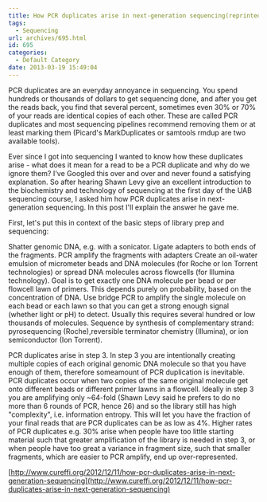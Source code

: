 ```yaml
---
title: How PCR duplicates arise in next-generation sequencing(reprinted)
tags:
  - Sequencing
url: archives/695.html
id: 695
categories:
  - Default Category
date: 2013-03-19 15:49:04
---
```


PCR duplicates are an everyday annoyance in sequencing.  You spend hundreds or thousands of dollars to get sequencing done, and after you get the reads back, you find that several percent, sometimes even 30% or 70% of your reads are identical copies of each other.  These are called PCR duplicates and most sequencing pipelines recommend removing them or at least marking them (Picard's MarkDuplicates or samtools rmdup are two available tools).<!--more-->

Ever since I got into sequencing I wanted to know how these duplicates arise - what does it mean for a read to be a PCR duplicate and why do we ignore them?  I've Googled this over and over and never found a satisfying explanation.  So after hearing Shawn Levy give an excellent introduction to the biochemistry and technology of sequencing at the first day of the UAB sequencing course, I asked him how PCR duplicates arise in next-generation sequencing.  In this post I'll explain the answer he gave me.

First, let's put this in context of the basic steps of library prep and sequencing:

Shatter genomic DNA, e.g. with a sonicator.
Ligate adapters to both ends of the fragments.
PCR amplify the fragments with adapters
Create an oil-water emulsion of micrometer beads and DNA molecules (for Roche or Ion Torrent technologies) or spread DNA molecules across flowcells (for Illumina technology).  Goal is to get exactly one DNA molecule per bead or per flowcell lawn of primers.  This depends purely on probability, based on the concentration of DNA.
Use bridge PCR to amplify the single molecule on each bead or each lawn so that you can get a strong enough signal (whether light or pH) to detect.  Usually this requires several hundred or low thousands of molecules.
Sequence by synthesis of complementary strand: pyrosequencing  (Roche),reversible terminator chemistry (Illumina), or ion semiconductor (Ion Torrent).

PCR duplicates arise in step 3.  In step 3 you are intentionally creating multiple copies of each original genomic DNA molecule so that you have enough of them, therefore someamount of PCR duplication is inevitable.  PCR duplicates occur when two copies of the same original molecule get onto different beads or different primer lawns in a flowcell.  Ideally in step 3 you are amplifying only ~64-fold (Shawn Levy said he prefers to do no more than 6 rounds of PCR, hence 26) and so the library still has high "complexity", i.e. information entropy.  This will let you have the fraction of your final reads that are PCR duplicates can be as low as 4%.  Higher rates of PCR duplicates e.g. 30% arise when people have too little starting material such that greater amplification of the library is needed in step 3, or when people have too great a variance in fragment size, such that smaller fragments, which are easier to PCR amplify, end up over-represented.

[http://www.cureffi.org/2012/12/11/how-pcr-duplicates-arise-in-next-generation-sequencing](http://www.cureffi.org/2012/12/11/how-pcr-duplicates-arise-in-next-generation-sequencing)
